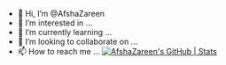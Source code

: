 - 👋 Hi, I’m @AfshaZareen
- 👀 I’m interested in ...
- 🌱 I’m currently learning ...
- 💞️ I’m looking to collaborate on ...
- 📫 How to reach me ...
[![AfshaZareen's GitHub | Stats](https://stats.quine.sh/AfshaZareen/github?theme=dark)](https://quine.sh?utm_source=widgets&utm_campaign=AfshaZareen)
<!---
AfshaZareen/AfshaZareen is a ✨ special ✨ repository because its `README.md` (this file) appears on your GitHub profile.
You can click the Preview link to take a look at your changes.
--->
